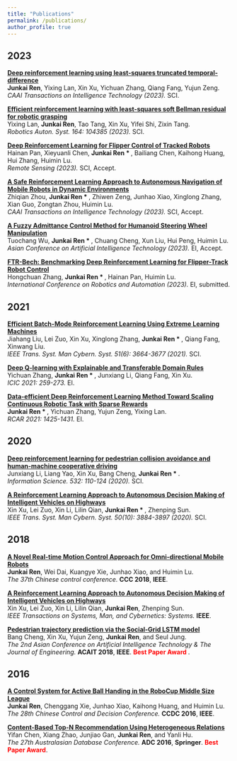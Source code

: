 ```yaml
---
title: "Publications"
permalink: /publications/
author_profile: true
---
```





## 2023

<b>[Deep reinforcement learning using least-squares truncated temporal-difference](https://ietresearch.onlinelibrary.wiley.com/doi/full/10.1049/cit2.12202)</b><br>
<b>Junkai Ren</b>, Yixing Lan, Xin Xu, Yichuan Zhang, Qiang Fang, Yujun Zeng.<br> 
<i>CAAI Transactions on Intelligence Technology (2023).</i> SCI.

<b>[Efficient reinforcement learning with least-squares soft Bellman residual for robotic grasping](https://www.sciencedirect.com/science/article/abs/pii/S0921889023000246)</b><br>
Yixing Lan, <b>Junkai Ren</b>, Tao Tang, Xin Xu, Yifei Shi, Zixin Tang.<br> 
<i>Robotics Auton. Syst. 164: 104385 (2023).</i> SCI.

<b>[Deep Reinforcement Learning for Flipper Control of Tracked Robots](https://arxiv.org/pdf/2306.10352.pdf)</b><br>
Hainan Pan, Xieyuanli Chen, <b>Junkai Ren * </b>, Bailiang Chen, Kaihong Huang, Hui Zhang, Huimin Lu.<br> 
<i>Remote Sensing (2023).</i> SCI, Accept.

<b>[A Safe Reinforcement Learning Approach to Autonomous Navigation of Mobile Robots in Dynamic Environments]()</b><br>
Zhiqian Zhou, <b>Junkai Ren * </b>, Zhiwen Zeng, Junhao Xiao, Xinglong Zhang, Xian Guo, Zongtan Zhou, Huimin Lu.<br> 
<i>CAAI Transactions on Intelligence Technology (2023).</i> SCI, Accept.

<b>[A Fuzzy Admittance Control Method for Humanoid Steering Wheel Manipulation]()</b><br>
Tuochang Wu, <b>Junkai Ren * </b>, Chuang Cheng, Xun Liu, Hui Peng, Huimin Lu.<br> 
<i>Asian Conference on Artificial Intelligence Technology (2023).</i> EI, Accept.

<b>[FTR-Bech: Benchmarking Deep Reinforcement Learning for Flipper-Track Robot Control]()</b><br>
Hongchuan Zhang,  <b>Junkai Ren * </b>, Hainan Pan, Huimin Lu.<br> 
<i>International Conference on Robotics and Automation (2023).</i> EI, submitted.



## 2021

<b>[Efficient Batch-Mode Reinforcement Learning Using Extreme Learning Machines](https://ieeexplore.ieee.org/abstract/document/8799003)</b><br>
Jiahang Liu, Lei Zuo, Xin Xu, Xinglong Zhang, <b>Junkai Ren * </b>, Qiang Fang, Xinwang Liu.<br> 
<i>IEEE Trans. Syst. Man Cybern. Syst. 51(6): 3664-3677 (2021).</i> SCI.

<b>[Deep Q-learning with Explainable and Transferable Domain Rules](https://link.springer.com/chapter/10.1007/978-3-030-84529-2_22)</b><br>
Yichuan Zhang, <b>Junkai Ren * </b>, Junxiang Li, Qiang Fang, Xin Xu.<br> 
<i>ICIC 2021: 259-273.</i> EI.

<b>[Data-efficient Deep Reinforcement Learning Method Toward Scaling Continuous Robotic Task with Sparse Rewards](https://ieeexplore.ieee.org/document/9517647)</b><br>
<b>Junkai Ren * </b>, Yichuan Zhang, Yujun Zeng, Yixing Lan.<br> 
<i>RCAR 2021: 1425-1431.</i> EI.


## 2020

<b>[Deep reinforcement learning for pedestrian collision avoidance and human-machine cooperative driving](https://www.sciencedirect.com/science/article/abs/pii/S0020025520302851)</b><br>
Junxiang Li, Liang Yao, Xin Xu, Bang Cheng, <b>Junkai Ren * </b>.<br> 
<i>Information Science. 532: 110-124 (2020).</i> SCI.

<b>[A Reinforcement Learning Approach to Autonomous Decision Making of Intelligent Vehicles on Highways](https://ieeexplore.ieee.org/document/8571191)</b><br>
Xin Xu, Lei Zuo, Xin Li, Lilin Qian, <b>Junkai Ren * </b>, Zhenping Sun.<br> 
<i>IEEE Trans. Syst. Man Cybern. Syst. 50(10): 3884-3897 (2020).</i> SCI.


## 2018

<b>[A Novel Real-time Motion Control Approach for Omni-directional Mobile Robots](https://jkren6.github.io/files/papers/CCC2018.pdf)</b><br>
<b>Junkai Ren</b>, Wei Dai, Kuangye Xie, Junhao Xiao, and Huimin Lu.<br> 
<i>The 37th Chinese control conference.</i> <b>CCC 2018</b>, <b>IEEE</b>.

<b>[A Reinforcement Learning Approach to Autonomous Decision Making of Intelligent Vehicles on Highways](https://jkren6.github.io/files/papers/SMC2018.pdf)</b> <br>
Xin Xu, Lei Zuo, Xin Li, Lilin Qian, <b>Junkai Ren</b>, Zhenping Sun.<br>
<i>IEEE Transactions on Systems, Man, and Cybernetics: Systems.</i> <b>IEEE</b>.

<b>[Pedestrian trajectory prediction via the Social-Grid LSTM model](https://jkren6.github.io/files/papers/ACAIT2018.pdf)</b><br>
Bang Cheng, Xin Xu, Yujun Zeng, <b>Junkai Ren</b>, and Seul Jung.<br>
<i>The 2nd Asian Conference on Artificial Intelligence Technology & The Journal of Engineering.</i> <b>ACAIT 2018</b>, <b>IEEE</b>. <b><span style="color:red">Best Paper Award</span> </b>.


## 2016

<b>[A Control System for Active Ball Handing in the RoboCup Middle Size League](https://jkren6.github.io/files/papers/CCDC2016.pdf)</b><br>
<b>Junkai Ren</b>, Chenggang Xie, Junhao Xiao, Kaihong Huang, and Huimin Lu.<br>
<i>The 28th Chinese Control and Decision Conference.</i> <b>CCDC 2016</b>, <b>IEEE</b>.

<b>[Content-Based Top-N Recommendation Using Heterogeneous Relations](https://jkren6.github.io/files/papers/ADC2016.pdf)</b><br>
Yifan Chen, Xiang Zhao, Junjiao Gan, <b>Junkai Ren</b>, and Yanli Hu.<br>
<i>The 27th Australasian Database Conference.</i> <b>ADC 2016</b>, <b>Springer</b>. <b><span style="color:red">Best Paper Award</span></b>.

